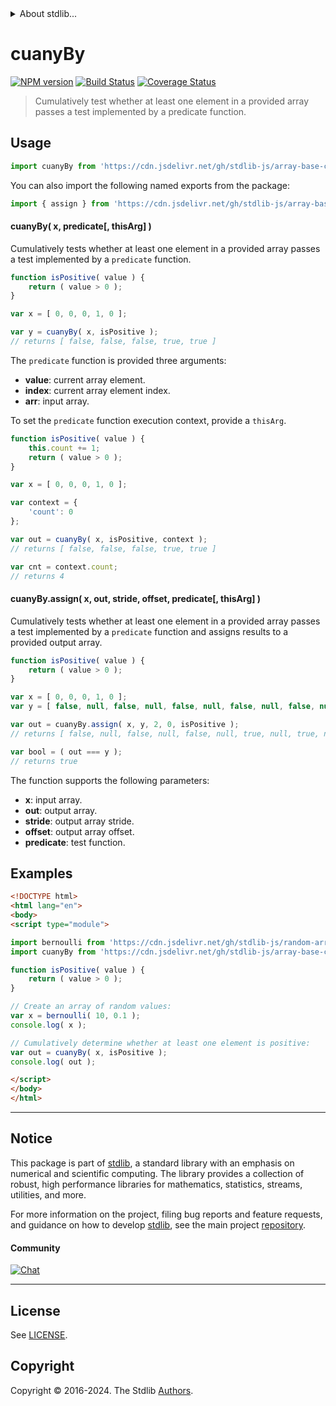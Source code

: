 <!--

@license Apache-2.0

Copyright (c) 2024 The Stdlib Authors.

Licensed under the Apache License, Version 2.0 (the "License");
you may not use this file except in compliance with the License.
You may obtain a copy of the License at

   http://www.apache.org/licenses/LICENSE-2.0

Unless required by applicable law or agreed to in writing, software
distributed under the License is distributed on an "AS IS" BASIS,
WITHOUT WARRANTIES OR CONDITIONS OF ANY KIND, either express or implied.
See the License for the specific language governing permissions and
limitations under the License.

-->


<details>
  <summary>
    About stdlib...
  </summary>
  <p>We believe in a future in which the web is a preferred environment for numerical computation. To help realize this future, we've built stdlib. stdlib is a standard library, with an emphasis on numerical and scientific computation, written in JavaScript (and C) for execution in browsers and in Node.js.</p>
  <p>The library is fully decomposable, being architected in such a way that you can swap out and mix and match APIs and functionality to cater to your exact preferences and use cases.</p>
  <p>When you use stdlib, you can be absolutely certain that you are using the most thorough, rigorous, well-written, studied, documented, tested, measured, and high-quality code out there.</p>
  <p>To join us in bringing numerical computing to the web, get started by checking us out on <a href="https://github.com/stdlib-js/stdlib">GitHub</a>, and please consider <a href="https://opencollective.com/stdlib">financially supporting stdlib</a>. We greatly appreciate your continued support!</p>
</details>

# cuanyBy

[![NPM version][npm-image]][npm-url] [![Build Status][test-image]][test-url] [![Coverage Status][coverage-image]][coverage-url] <!-- [![dependencies][dependencies-image]][dependencies-url] -->

> Cumulatively test whether at least one element in a provided array passes a test implemented by a predicate function.



<section class="usage">

## Usage

```javascript
import cuanyBy from 'https://cdn.jsdelivr.net/gh/stdlib-js/array-base-cuany-by@esm/index.mjs';
```

You can also import the following named exports from the package:

```javascript
import { assign } from 'https://cdn.jsdelivr.net/gh/stdlib-js/array-base-cuany-by@esm/index.mjs';
```

#### cuanyBy( x, predicate\[, thisArg] )

Cumulatively tests whether at least one element in a provided array passes a test implemented by a `predicate` function.

```javascript
function isPositive( value ) {
    return ( value > 0 );
}

var x = [ 0, 0, 0, 1, 0 ];

var y = cuanyBy( x, isPositive );
// returns [ false, false, false, true, true ]
```

The `predicate` function is provided three arguments:

-   **value**: current array element.
-   **index**: current array element index.
-   **arr**: input array.

To set the `predicate` function execution context, provide a `thisArg`.

```javascript
function isPositive( value ) {
    this.count += 1;
    return ( value > 0 );
}

var x = [ 0, 0, 0, 1, 0 ];

var context = {
    'count': 0
};

var out = cuanyBy( x, isPositive, context );
// returns [ false, false, false, true, true ]

var cnt = context.count;
// returns 4
```

#### cuanyBy.assign( x, out, stride, offset, predicate\[, thisArg] )

Cumulatively tests whether at least one element in a provided array passes a test implemented by a `predicate` function and assigns results to a provided output array.

```javascript
function isPositive( value ) {
    return ( value > 0 );
}

var x = [ 0, 0, 0, 1, 0 ];
var y = [ false, null, false, null, false, null, false, null, false, null ];

var out = cuanyBy.assign( x, y, 2, 0, isPositive );
// returns [ false, null, false, null, false, null, true, null, true, null ]

var bool = ( out === y );
// returns true
```

The function supports the following parameters:

-   **x**: input array.
-   **out**: output array.
-   **stride**: output array stride.
-   **offset**: output array offset.
-   **predicate**: test function.

</section>

<!-- /.usage -->

<section class="notes">

</section>

<!-- /.notes -->

<section class="examples">

## Examples

<!-- eslint no-undef: "error" -->

```html
<!DOCTYPE html>
<html lang="en">
<body>
<script type="module">

import bernoulli from 'https://cdn.jsdelivr.net/gh/stdlib-js/random-array-bernoulli@esm/index.mjs';
import cuanyBy from 'https://cdn.jsdelivr.net/gh/stdlib-js/array-base-cuany-by@esm/index.mjs';

function isPositive( value ) {
    return ( value > 0 );
}

// Create an array of random values:
var x = bernoulli( 10, 0.1 );
console.log( x );

// Cumulatively determine whether at least one element is positive:
var out = cuanyBy( x, isPositive );
console.log( out );

</script>
</body>
</html>
```

</section>

<!-- /.examples -->

<!-- Section for related `stdlib` packages. Do not manually edit this section, as it is automatically populated. -->

<section class="related">

</section>

<!-- /.related -->

<!-- Section for all links. Make sure to keep an empty line after the `section` element and another before the `/section` close. -->


<section class="main-repo" >

* * *

## Notice

This package is part of [stdlib][stdlib], a standard library with an emphasis on numerical and scientific computing. The library provides a collection of robust, high performance libraries for mathematics, statistics, streams, utilities, and more.

For more information on the project, filing bug reports and feature requests, and guidance on how to develop [stdlib][stdlib], see the main project [repository][stdlib].

#### Community

[![Chat][chat-image]][chat-url]

---

## License

See [LICENSE][stdlib-license].


## Copyright

Copyright &copy; 2016-2024. The Stdlib [Authors][stdlib-authors].

</section>

<!-- /.stdlib -->

<!-- Section for all links. Make sure to keep an empty line after the `section` element and another before the `/section` close. -->

<section class="links">

[npm-image]: http://img.shields.io/npm/v/@stdlib/array-base-cuany-by.svg
[npm-url]: https://npmjs.org/package/@stdlib/array-base-cuany-by

[test-image]: https://github.com/stdlib-js/array-base-cuany-by/actions/workflows/test.yml/badge.svg?branch=main
[test-url]: https://github.com/stdlib-js/array-base-cuany-by/actions/workflows/test.yml?query=branch:main

[coverage-image]: https://img.shields.io/codecov/c/github/stdlib-js/array-base-cuany-by/main.svg
[coverage-url]: https://codecov.io/github/stdlib-js/array-base-cuany-by?branch=main

<!--

[dependencies-image]: https://img.shields.io/david/stdlib-js/array-base-cuany-by.svg
[dependencies-url]: https://david-dm.org/stdlib-js/array-base-cuany-by/main

-->

[chat-image]: https://img.shields.io/gitter/room/stdlib-js/stdlib.svg
[chat-url]: https://app.gitter.im/#/room/#stdlib-js_stdlib:gitter.im

[stdlib]: https://github.com/stdlib-js/stdlib

[stdlib-authors]: https://github.com/stdlib-js/stdlib/graphs/contributors

[umd]: https://github.com/umdjs/umd
[es-module]: https://developer.mozilla.org/en-US/docs/Web/JavaScript/Guide/Modules

[deno-url]: https://github.com/stdlib-js/array-base-cuany-by/tree/deno
[deno-readme]: https://github.com/stdlib-js/array-base-cuany-by/blob/deno/README.md
[umd-url]: https://github.com/stdlib-js/array-base-cuany-by/tree/umd
[umd-readme]: https://github.com/stdlib-js/array-base-cuany-by/blob/umd/README.md
[esm-url]: https://github.com/stdlib-js/array-base-cuany-by/tree/esm
[esm-readme]: https://github.com/stdlib-js/array-base-cuany-by/blob/esm/README.md
[branches-url]: https://github.com/stdlib-js/array-base-cuany-by/blob/main/branches.md

[stdlib-license]: https://raw.githubusercontent.com/stdlib-js/array-base-cuany-by/main/LICENSE


</section>

<!-- /.links -->
